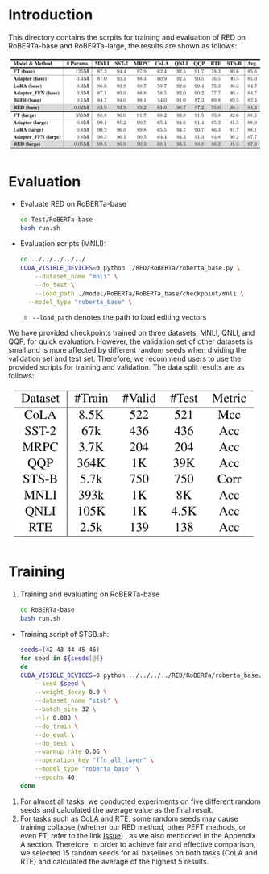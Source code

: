 # Introduction

This directory contains the scrpits for training and evaluation of RED on RoBERTa-base and RoBERTa-large, the results are shown as follows:

![](./Results.png)



# Evaluation

- Evaluate RED on RoBERTa-base 

  ```bash
  cd Test/RoBERTa-base
  bash run.sh
  ```



- Evaluation scripts (MNLI):

  ```bash
  cd ../../../../../
  CUDA_VISIBLE_DEVICES=0 python ./RED/RoBERTa/roberta_base.py \
      --dataset_name "mnli" \
      --do_test \
      --load_path ./model/RoBERTa/RoBERTa_base/checkpoint/mnli \
    --model_type "roberta_base" \
  ```
  
  - `--load_path` denotes the path to load  editing vectors



We have provided checkpoints trained on three datasets, MNLI, QNLI, and QQP, for quick evaluation. However, the validation set of other datasets is small and is more affected by different random seeds when dividing the validation set and test set. Therefore, we recommend users to use the provided scripts for training and validation. The data split results are as follows:

![](./Split.png)



# Training

1. Training and evaluating on RoBERTa-base

   ```bash
   cd RoBERTa-base
   bash run.sh
   ```
   


- Training script of STSB.sh:

  ```bash
  seeds=(42 43 44 45 46)
  for seed in ${seeds[@]}
  do
  CUDA_VISIBLE_DEVICES=0 python ../../../../RED/RoBERTa/roberta_base.py \
      --seed $seed \
      --weight_decay 0.0 \
      --dataset_name "stsb" \
      --batch_size 32 \
      --lr 0.003 \
      --do_train \
      --do_eval \
      --do_test \
      --warmup_rate 0.06 \
      --operation_key "ffn_all_layer" \
      --model_type "roberta_base" \
      --epochs 40
  done
  ```






1. For almost all tasks, we conducted experiments on five different random seeds and calculated the average value as the final result. 
2. For tasks such as CoLA and RTE, some random seeds may cause training collapse (whether our RED method, other PEFT methods, or even FT, refer to the link [Issue](https://github.com/microsoft/LoRA/issues)) , as we also mentioned in the Appendix A section. Therefore, in order to achieve fair and effective comparison, we selected 15 random seeds for all baselines on both tasks (CoLA and RTE) and calculated the average of the highest 5 results.

